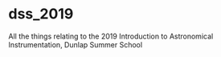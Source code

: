 # dss_2019
All the things relating to the 2019 Introduction to Astronomical Instrumentation, Dunlap Summer School 
